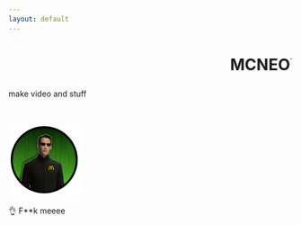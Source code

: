```yaml
---
layout: default
---
```


<h1 class="haha"><marquee>MCNEO&trade;</marquee></h1>

<p>make video and stuff</p>

<br>

<p><img src="img/mcneo.png" title="french fries plz"></p>

<p>&#128076; F**k meeee</p>

